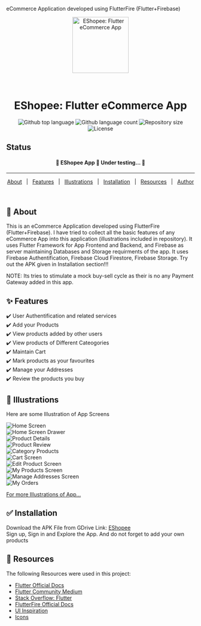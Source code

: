 eCommerce Application developed using FlutterFire (Flutter+Firebase)

<div align="center" id="top"> 
  <img src="https://github.com/rahul-badgujar/EShopee-Flutter-eCommerce-App/blob/master/assets/images/launcher_icon_with_bg.png" alt="EShopee: Flutter eCommerce App" width="150" height="150"/>

&#xa0;

  <!-- <a href="https://e_commerce_app_flutter.netlify.app">Demo</a> -->
</div>

<h1 align="center">EShopee: Flutter eCommerce App</h1>

<p align="center">
  <img alt="Github top language" src="https://img.shields.io/github/languages/top/rahul-badgujar/e_commerce_app_flutter?color=56BEB8">

  <img alt="Github language count" src="https://img.shields.io/github/languages/count/rahul-badgujar/e_commerce_app_flutter?color=56BEB8">

  <img alt="Repository size" src="https://img.shields.io/github/repo-size/rahul-badgujar/e_commerce_app_flutter?color=56BEB8">

  <img alt="License" src="https://img.shields.io/github/license/rahul-badgujar/e_commerce_app_flutter?color=56BEB8">

  <!-- <img alt="Github issues" src="https://img.shields.io/github/issues/{{YOUR_GITHUB_USERNAME}}/e_commerce_app_flutter?color=56BEB8" />

  <img alt="Github forks" src="https://img.shields.io/github/forks/{{YOUR_GITHUB_USERNAME}}/e_commerce_app_flutter?color=56BEB8" />

  <img alt="Github stars" src="https://img.shields.io/github/stars/{{YOUR_GITHUB_USERNAME}}/e_commerce_app_flutter?color=56BEB8" /> -->
</p>

## Status

<h4 align="center">
	🚧  EShopee App 🚀 Under testing...  🚧
</h4>

<hr>

<p align="center">
  <a href="#dart-about">About</a> &#xa0; | &#xa0; 
  <a href="#sparkles-features">Features</a> &#xa0; | &#xa0;
  <a href="#checkered_flag-illustrations">Illustrations</a> &#xa0; | &#xa0;
  <a href="#white_check_mark-installation">Installation</a> &#xa0; | &#xa0;
  <a href="#rocket-resources">Resources</a> &#xa0; | &#xa0;
  <a href="https://github.com/rahul-badgujar" target="_blank">Author</a>
</p>

<br>

## :dart: About

This is an eCommerce Application developed using FlutterFire (Flutter+Firebase). I have tried to collect all the basic features of any eCommerce App into this application (illustrations included in repository). It uses Flutter Framework for App Frontend and Backend, and Firebase as server maintaining Databases and Storage requirments of the app. It uses Firebase Authentification, Firebase Cloud Firestore, Firebase Storage. Try out the APK given in Installation section!!!

NOTE: Its tries to stimulate a mock buy-sell cycle as their is no any Payment Gateway added in this app.

## :sparkles: Features

:heavy_check_mark: User Authentification and related services\
:heavy_check_mark: Add your Products\
:heavy_check_mark: View products added by other users\
:heavy_check_mark: View products of Different Cateogories\
:heavy_check_mark: Maintain Cart\
:heavy_check_mark: Mark products as your favourites\
:heavy_check_mark: Manage your Addresses\
:heavy_check_mark: Review the products you buy

## :checkered_flag: Illustrations

Here are some Illustration of App Screens

![Home Screen](https://github.com/rahul-badgujar/EShopee-Flutter-eCommerce-App/blob/master/illustrations/home%20screen.png)\
![Home Screen Drawer](https://github.com/rahul-badgujar/EShopee-Flutter-eCommerce-App/blob/master/illustrations/home%20screen%20drawer.png)\
![Product Details](https://github.com/rahul-badgujar/EShopee-Flutter-eCommerce-App/blob/master/illustrations/product%20details%20screen-%20product%20actions.png)\
![Product Review](https://github.com/rahul-badgujar/EShopee-Flutter-eCommerce-App/blob/master/illustrations/product%20details%20screen-%20user%20reviews.png)\
![Category Products](https://github.com/rahul-badgujar/EShopee-Flutter-eCommerce-App/blob/master/illustrations/category%20products%20screen.png)\
![Cart Screen](https://github.com/rahul-badgujar/EShopee-Flutter-eCommerce-App/blob/master/illustrations/cart%20screen.png)\
![Edit Product Screen](https://github.com/rahul-badgujar/EShopee-Flutter-eCommerce-App/blob/master/illustrations/edit%20product%20screen.png)\
![My Products Screen](https://github.com/rahul-badgujar/EShopee-Flutter-eCommerce-App/blob/master/illustrations/my%20products%20screen.png)\
![Manage Addresses Screen](https://github.com/rahul-badgujar/EShopee-Flutter-eCommerce-App/blob/master/illustrations/manage%20addresses%20screen.png)\
![My Orders](https://github.com/rahul-badgujar/EShopee-Flutter-eCommerce-App/blob/master/illustrations/my%20orders%20screen.png)

[For more Illustrations of App...](https://github.com/rahul-badgujar/EShopee-Flutter-eCommerce-App/tree/master/illustrations)

## :white_check_mark: Installation

Download the APK File from GDrive Link: [EShopee](https://drive.google.com/drive/folders/1wsWxGh_5MTHRUqDh6Zyc8J_iolTVBhmH?usp=sharing)\
Sign up, Sign in and Explore the App. And do not forget to add your own products

## :rocket: Resources

The following Resources were used in this project:

- [Flutter Official Docs](https://flutter.dev/docs)
- [Flutter Community Medium](https://medium.com/flutter-community)
- [Stack Overflow: Flutter](https://stackoverflow.com/questions/tagged/flutter)
- [FlutterFire Official Docs](https://firebase.flutter.dev/docs/overview/)
- [UI Inspiration](https://github.com/abuanwar072/E-commerce-Complete-Flutter-UI)
- [Icons](https://www.flaticon.com/)
